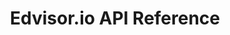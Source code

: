 ---
title: Edvisor.io API Reference

language_tabs:
  - shell

toc_footers:
  - <a href='https://www.edvisor.io'>Sign Up for Edvisor.io</a>
  - <a href='http://github.com/tripit/slate'>Documentation Powered by Slate</a>

includes:
  - introduction
  - authentication
  - educationLevel
  - englishLevel
  - student
  - studentMarketingChannel
  - studentStatus
  - country
  - errors

search: true
---